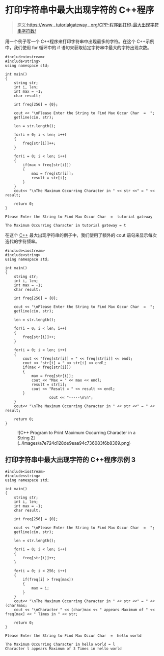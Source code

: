 # 打印字符串中最大出现字符的 C++程序

> 原文:[https://www . tutorialgateway . org/CPP-程序到打印-最大出现字符串字符数/](https://www.tutorialgateway.org/cpp-program-to-print-maximum-occurring-character-in-a-string/)

用一个例子写一个 C++程序来打印字符串中出现最多的字符。在这个 C++示例中，我们使用 for 循环中的 if 语句来获取给定字符串中最大的字符出现次数。

```
#include<iostream>
#include<string>
using namespace std;

int main()
{
	string str;
	int i, len;
  	int max = -1;
  	char result;

  	int freq[256] = {0}; 

	cout << "\nPlease Enter the String to Find Max Occur Char  =  ";
	getline(cin, str);

	len = str.length();

  	for(i = 0; i < len; i++)
  	{
  		freq[str[i]]++;
	}

  	for(i = 0; i < len; i++)
  	{
		if(max < freq[str[i]])
		{
			max = freq[str[i]];
			result = str[i];
		}
	}
	cout<< "\nThe Maximum Occurring Character in " << str <<" = " << result;

 	return 0;
}
```

```
Please Enter the String to Find Max Occur Char  =  tutorial gateway

The Maximum Occurring Character in tutorial gateway = t
```

在这个 [C++](https://www.tutorialgateway.org/cpp-programs/) 最大出现字符串的例子中，我们使用了额外的 cout 语句来显示每次迭代的字符频率。

```
#include<iostream>
#include<string>
using namespace std;

int main()
{
	string str;
	int i, len;
  	int max = -1;
  	char result;

  	int freq[256] = {0}; 

	cout << "\nPlease Enter the String to Find Max Occur Char  =  ";
	getline(cin, str);

	len = str.length();

  	for(i = 0; i < len; i++)
  	{
  		freq[str[i]]++;
	}

  	for(i = 0; i < len; i++)
  	{
  		cout << "freq[str[i]] = " << freq[str[i]] << endl;
  		cout << "str[i] = " << str[i] << endl;
		if(max < freq[str[i]])
		{
			max = freq[str[i]];
			cout << "Max = " << max << endl;
			result = str[i];
	  		cout << "Result = " << result << endl;
		}
					cout << "-----\n\n";
	}
	cout<< "\nThe Maximum Occurring Character in " << str <<" = " << result;

 	return 0;
}
```

<figure class="wp-block-image size-large">![C++ Program to Print Maximum Occurring Character in a String 2](../Images/a7e724d128de9eaa94c736083f6b8369.png)</figure>

## 打印字符串中最大出现字符的 C++程序示例 3

```
#include<iostream>
#include<string>
using namespace std;

int main()
{
	string str;
	int i, len;
  	int max = -1;
  	char result;

  	int freq[256] = {0}; 

	cout << "\nPlease Enter the String to Find Max Occur Char  =  ";
	getline(cin, str);

	len = str.length();

  	for(i = 0; i < len; i++)
  	{
  		freq[str[i]]++;
	}

  	for(i = 0; i < 256; i++)
  	{
		if(freq[i] > freq[max])
		{
			max = i;
		}
	}
	cout<< "\nThe Maximum Occurring Character in " << str <<" = " << (char)max;
	cout << "\nCharacter " << (char)max << " appears Maximum of " <<  freq[max] << " Times in " << str;

 	return 0;
}
```

```
Please Enter the String to Find Max Occur Char  =  hello world

The Maximum Occurring Character in hello world = l
Character l appears Maximum of 3 Times in hello world
```